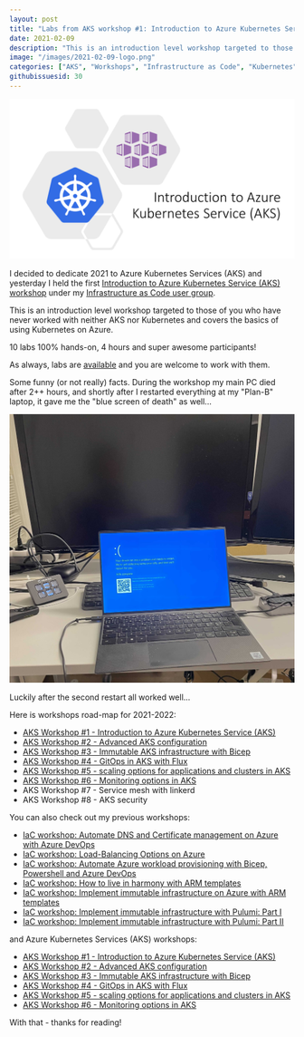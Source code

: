 ```yaml
---
layout: post
title: "Labs from AKS workshop #1: Introduction to Azure Kubernetes Service (AKS)"
date: 2021-02-09
description: "This is an introduction level workshop targeted to those of you who have never worked with neither Azure Kubernetes Service (AKS) nor Kubernetes and covers the basics of using Kubernetes on Azure."
image: "/images/2021-02-09-logo.png"
categories: ["AKS", "Workshops", "Infrastructure as Code", "Kubernetes"]
githubissuesid: 30
---
```


![logo](/images/2021-02-09-logo.png)

I decided to dedicate 2021 to Azure Kubernetes Services (AKS) and yesterday I held the first [Introduction to Azure Kubernetes Service (AKS) workshop](https://www.meetup.com/Infrastructure-As-Code-User-Group-Oslo/events/275960416/) under my [Infrastructure as Code user group](https://www.meetup.com/Infrastructure-As-Code-User-Group-Oslo).

This is an introduction level workshop targeted to those of you who have never worked with neither AKS nor Kubernetes and covers the basics of using Kubernetes on Azure.

10 labs 100% hands-on, 4 hours and super awesome participants!

As always, labs are [available](https://github.com/evgenyb/aks-workshops/tree/main/01-aks-and-k8s-101) and you are welcome to work with them.

Some funny (or not really) facts. During the workshop my main PC died after 2++ hours, and shortly after I restarted everything at my "Plan-B" laptop, it gave me the "blue screen of death" as well... 

![bsod](/images/2021-02-09-bsod.jpg)

Luckily after the second restart all worked well...

Here is workshops road-map for 2021-2022:

* [AKS Workshop #1 - Introduction to Azure Kubernetes Service (AKS)](https://borzenin.com/azure-kubernetes-service-aks-workshop-1-labs/)
* [AKS Workshop #2 - Advanced AKS configuration](https://borzenin.com/azure-kubernetes-service-aks-workshop-2-labs/)
* [AKS Workshop #3 - Immutable AKS infrastructure with Bicep](https://borzenin.com/azure-kubernetes-service-aks-workshop-3-labs/)
* [AKS Workshop #4 - GitOps in AKS with Flux](https://borzenin.com/azure-kubernetes-service-aks-workshop-4-labs/)
* [AKS Workshop #5 - scaling options for applications and clusters in AKS](https://borzenin.com/azure-kubernetes-service-aks-workshop-5-labs/)
* [AKS Workshop #6 - Monitoring options in AKS](https://borzenin.com/azure-aks-workshop-6-monitoring-options-aks-labs/)
* AKS Workshop #7 - Service mesh with linkerd
* AKS Workshop #8 - AKS security

You can also check out my previous workshops:

* [IaC workshop: Automate DNS and Certificate management on Azure with Azure DevOps](https://borzenin.com/dns-and-ssl-management-on-azure-with-ado-workshop-labs/)
* [IaC workshop: Load-Balancing Options on Azure](https://borzenin.com/azure-load-balancing-options-workshop-labs/)
* [IaC workshop: Automate Azure workload provisioning with Bicep, Powershell and Azure DevOps](https://borzenin.com/iac-with-azure-devops-workshop-labs/)
* [IaC workshop: How to live in harmony with ARM templates](https://borzenin.com/iac-ws1-labs/)
* [IaC workshop: Implement immutable infrastructure on Azure with ARM templates](https://borzenin.com/iac-ws2-labs/)
* [IaC workshop: Implement immutable infrastructure with Pulumi: Part I](https://borzenin.com/iac-ws3-labs/)
* [IaC workshop: Implement immutable infrastructure with Pulumi: Part II](https://borzenin.com/iac-ws4-labs/)

and Azure Kubernetes Services (AKS) workshops:

* [AKS Workshop #1 - Introduction to Azure Kubernetes Service (AKS)](https://borzenin.com/azure-kubernetes-service-aks-workshop-1-labs/)
* [AKS Workshop #2 - Advanced AKS configuration](https://borzenin.com/azure-kubernetes-service-aks-workshop-2-labs/)
* [AKS Workshop #3 - Immutable AKS infrastructure with Bicep](https://borzenin.com/azure-kubernetes-service-aks-workshop-3-labs/)
* [AKS Workshop #4 - GitOps in AKS with Flux](https://borzenin.com/azure-kubernetes-service-aks-workshop-4-labs/)
* [AKS Workshop #5 - scaling options for applications and clusters in AKS](https://borzenin.com/azure-kubernetes-service-aks-workshop-5-labs/)
* [AKS Workshop #6 - Monitoring options in AKS](https://borzenin.com/azure-aks-workshop-6-monitoring-options-aks-labs/)

With that - thanks for reading!
